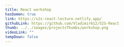 ```yaml
---
title: React workshop
hasDomen: true
link: https://s2s-react-lecture.netlify.app/
githubLink: https://github.com/Vladimir612/S2S-React
thumb: ../../images/projectsThumbs/workshop.png
videoLink: ""
tempDown: false
---
```

